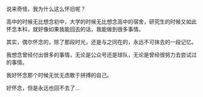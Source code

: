 说来奇怪，我为什么这么怀旧呢？

高中的时候无比想念初中，大学的时候无比想念高中的宿舍，研究生的时候又如此怀念本科，就好像如果我能回去的话，我能做到很多事情。

其实，偶尔怀念的，除了那段时光，还是与之同在的，永远不可抹去的一段记忆。

我想念曾经付出很多的事情，无论是公众号还是球队，无论是曾经很努力去尝试过的事情。

我好怀念那个时候无忧无虑敢于拼搏的自己。

好怀念，但是永远也回不去了…